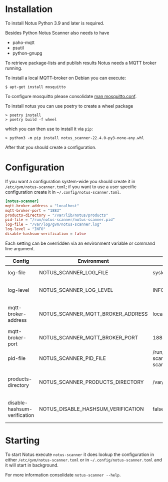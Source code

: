 # Installation

To install Notus Python 3.9 and later is required.

Besides Python Notus Scanner also needs to have

- paho-mqtt
- psutil
- python-gnupg

To retrieve package-lists and publish results Notus needs a MQTT broker running.

To install a local MQTT-broker on Debian you can execute:

```
$ apt-get install mosquitto
```

To configure mosquitto please consolidate [man mosquitto.conf](https://mosquitto.org/man/mosquitto-conf-5.html).

To install notus you can use poetry to create a wheel package

```
> poetry install
> poetry build -f wheel
```

which you can then use to install it via `pip`:

```
> python3 -m pip install notus_scanner-22.4.0-py3-none-any.whl
```

After that you should create a configuration.


# Configuration

If you want a configuration system-wide you should create it in `/etc/gvm/notus-scanner.toml`;
if you want to use a user specific configuration create it in `~/.config/notus-scanner.toml`.

```toml
[notus-scanner]
mqtt-broker-address = "localhost"
mqtt-broker-port = "1883"
products-directory = "/var/lib/notus/products"
pid-file = "/run/notus-scanner/notus-scanner.pid"
log-file = "/var/log/gvm/notus-scanner.log"
log-level = "INFO"
disable-hashsum-verification = false
```

Each setting can be overridden via an environment variable or command line
argument.

| Config                       | Environment                        | Default                              | Description                                 |
| ---------------------------- | ---------------------------------- | ------------------------------------ | ------------------------------------------- |
| log-file                     | NOTUS_SCANNER_LOG_FILE             | syslog                               | File for log output                         |
| log-level                    | NOTUS_SCANNER_LOG_LEVEL            | INFO                                 | Minimum level for log output                |
| mqtt-broker-address          | NOTUS_SCANNER_MQTT_BROKER_ADDRESS  | localhost                            | IP or DNS address of the MQTT broker        |
| mqtt-broker-port             | NOTUS_SCANNER_MQTT_BROKER_PORT     | 1883                                 | Port of the MQTT broker                     |
| pid-file                     | NOTUS_SCANNER_PID_FILE             | /run/notus-scanner/notus-scanner.pid | File for storing the process ID             |
| products-directory           | NOTUS_SCANNER_PRODUCTS_DIRECTORY   | /var/lib/notus/products              | Directory for loading product advisories    |
| disable-hashsum-verification | NOTUS_DISABLE_HASHSUM_VERIFICATION | false                                | To disable hashsum verification of products |

# Starting

To start Notus execute `notus-scanner` it does lookup the configuration in either `/etc/gvm/notus-scanner.toml` or in `~/.config/notus-scanner.toml` and it will start in background.

For more information consolidate `notus-scanner --help`.

